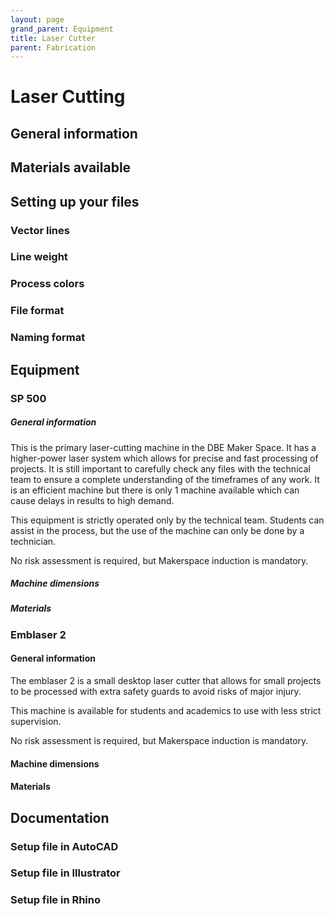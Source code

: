 ```yaml
---
layout: page
grand_parent: Equipment
title: Laser Cutter
parent: Fabrication
---
```


# Laser Cutting

## General information

## Materials available

## Setting up your files

### Vector lines

### Line weight

### Process colors

### File format

### Naming format

## Equipment

### SP 500

##### General information

This is the primary laser-cutting machine in the DBE Maker Space. It has
a higher-power laser system which allows for precise and fast processing of
projects. It is still important to carefully check any files with the technical
team to ensure a complete understanding of the timeframes of any work. It is an
efficient machine but there is only 1 machine available which can cause delays
in results to high demand.&#x20;

This equipment is strictly operated only by the technical team. Students
can assist in the process, but the use of the machine can only be done by a
technician.&#x20;

No risk assessment is required, but Makerspace induction is mandatory.

##### Machine dimensions

##### Materials

### Emblaser 2

#### General information

The emblaser 2 is a small desktop laser cutter that allows for small
projects to be processed with extra safety guards to avoid risks of major
injury.&#x20;

This machine is available for students and academics to use with less
strict supervision.

No risk assessment is required, but Makerspace induction is mandatory.

#### Machine dimensions

#### Materials

## Documentation

### Setup file in AutoCAD

### Setup file in Illustrator

### Setup file in Rhino
